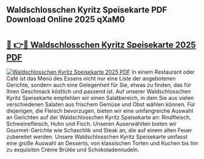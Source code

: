 ## Waldschlosschen Kyritz Speisekarte PDF Download Online 2025 qXaM0

# <h2><a href="http://gcaxqb.nevu.top/?p=Waldschlosschen+Kyritz+Speisekarte">🔗 👉🔴 Waldschlosschen Kyritz Speisekarte 2025 PDF</a></h2>

[![Waldschlosschen Kyritz Speisekarte 2025 PDF](https://i.imgur.com/dBaPXMq.png)](http://gcaxqb.nevu.top/?p=Waldschlosschen+Kyritz+Speisekarte)
In einem Restaurant oder Café ist das Menü des Essens nicht nur eine Liste der angebotenen Gerichte, sondern auch eine Gelegenheit für Sie, etwas zu finden, das für Ihren Geschmack köstlich und passend ist. Auf unserer Waldschlosschen Kyritz Speisekarte empfehlen wir einen Salatbereich, in dem Sie aus vielen verschiedenen Salaten aus frischem Gemüse und Obst wählen können. Für diejenigen, die Fleisch bevorzugen, bieten wir eine umfangreiche Auswahl an Gerichten auf der Waldschlosschen Kyritz Speisekarte an: Rindfleisch, Schweinefleisch, Huhn und Fisch. Unseren Auserwählten bieten wir Gourmet-Gerichte wie Schaschlik und Steak an, die auf einem alten Feuer zubereitet werden. Unsere Waldschlosschen Kyritz Speisekarte umfasst eine große Auswahl an Desserts, von klassischen Torten und Kuchen bis hin zu exquisiten Crème Brûlée und Schokoladennudeln.
